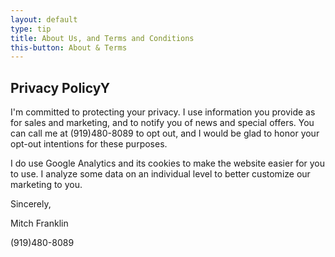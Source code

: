 ```yaml
---
layout: default
type: tip
title: About Us, and Terms and Conditions
this-button: About & Terms
---
```

<h2>Privacy PolicyY</h2>
<p>I'm committed to protecting your privacy. I use information you provide as for sales and marketing, and to notify you of news and special offers. You can call me at (919)480-8089 to opt out, and I would be glad to honor your opt-out intentions for these purposes.<p>
<p>I do use Google Analytics and its cookies to make the website easier for you to use. I analyze some data on an individual level to better customize our marketing to you.</p>
<p>Sincerely,</p>
<p>Mitch Franklin</p>
<p>(919)480-8089
